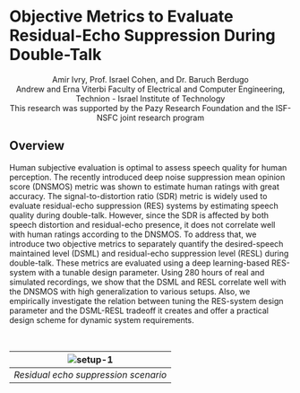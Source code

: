# Objective Metrics to Evaluate Residual-Echo Suppression During Double-Talk 

<p align="center">
Amir Ivry, Prof. Israel Cohen, and Dr. Baruch Berdugo<br /> 
Andrew and Erna Viterbi Faculty of Electrical and Computer Engineering, Technion - Israel Institute of Technology<br /> 
This research was supported by the Pazy Research Foundation and the ISF-NSFC joint research program
</p>

## Overview
Human subjective evaluation is optimal to assess speech quality for human perception. The recently introduced deep noise suppression mean opinion score (DNSMOS) metric was shown to estimate human ratings with great accuracy. The signal-to-distortion ratio (SDR) metric is widely used to evaluate residual-echo suppression (RES) systems by estimating speech quality during double-talk. However, since the SDR is affected by both speech distortion and residual-echo presence, it does not correlate well with human ratings according to the DNSMOS. To address that, we introduce two objective metrics to separately quantify the desired-speech maintained level (DSML) and residual-echo suppression level (RESL) during double-talk. These metrics are evaluated using a deep learning-based RES-system with a tunable design parameter. Using 280 hours of real and simulated recordings, we show that the DSML and RESL correlate well with the DNSMOS with high generalization to various setups. Also, we empirically investigate the relation between tuning the RES-system design parameter and the DSML-RESL tradeoff it creates and offer a practical design scheme for dynamic system requirements. 

<br /> 

| ![setup-1](https://user-images.githubusercontent.com/22732198/124920790-60960b80-e000-11eb-9754-bbadd0a88299.jpg) |
|:--:|
| *Residual echo suppression scenario* |
